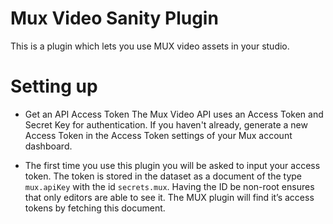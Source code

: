 # Mux Video Sanity Plugin

This is a plugin which lets you use MUX video assets in your studio.

# Setting up

* Get an API Access Token
The Mux Video API uses an Access Token and Secret Key for authentication.
If you haven't already, generate a new Access Token in the Access Token settings of your Mux account dashboard.

* The first time you use this plugin you will be asked to input your access token.
The token is stored in the dataset as a document of the type ``mux.apiKey`` with the id ``secrets.mux``.
Having the ID be non-root ensures that only editors are able to see it.
The MUX plugin will find it’s access tokens by fetching this document.
